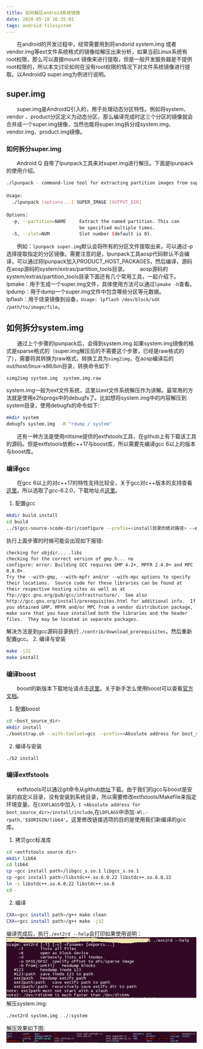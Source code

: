 ```yaml
---
title: 如何解压android系统镜像
date: 2020-05-18 16:35:01
tags: android filesystem
---
```

&emsp;&emsp;在android的开发过程中，经常需要用到将andorid system.img 或者 vendor.img等ext文件系统格式的镜像给解压出来分析，如果当前Linux系统有root权限，那么可以直接mount 镜像来进行提取，但是一般开发服务器是不提供root权限的，所以本文讨论如何在没有root权限的情况下对文件系统镜像进行提取。以AndroidQ super.img为例进行说明。
<!--more-->

## super.img
&emsp;&emsp;super.img是AndroidQ引入的，用于处理动态分区特性。例如将system、vendor
、product分区定义为动态分区，那么编译完成时这三个分区的镜像就会合并成一个super.img镜像，当然也能将super.img拆分成system.img、vendor.img、product.img镜像。

### 如何拆分super.img
&emsp;&emsp;Android Q 自带了lpunpack工具来对super.img进行解压。下面是lpunpack的使用介绍。
```bash
./lpunpack - command-line tool for extracting partition images from super

Usage:
  ./lpunpack [options...] SUPER_IMAGE [OUTPUT_DIR]

Options:
  -p, --partition=NAME     Extract the named partition. This can
                           be specified multiple times.
  -S, --slot=NUM           Slot number (default is 0).
```
&emsp;&emsp;例如：`lpunpack super.img`默认会将所有的分区文件提取出来，可以通过-p选择提取指定的分区镜像。需要注意的是，lpunpack工具aosp代码默认不会编译，可以通过将lpunpack加入PRODUCT_HOST_PACKAGES，然后编译，源码在aosp源码的system/extras/partition_tools目录。
&emsp;&emsp;aosp源码的system/extras/partition_tools目录下面还有几个常用工具，一起介绍下。  
lpmake：用于生成一个super.img文件，具体使用方法可以通过`lpmake -h`查看。  
lpdump：用于dump一个super.img文件中包含哪些分区等元数据。  
lpflash：用于烧录镜像到设备，`Usage: lpflash /dev/block/sdX /path/to/image/file`。

## 如何拆分system.img
&emsp;&emsp;通过上个步骤的lpunpack后，会得到system.img.如果system.img镜像的格式是sparse格式的（super.img解压后的不需要这个步骤，已经是raw格式的了），需要将其转换为raw格式，转换工具为`simg2img`，在aosp编译后的out/host/linux-x86/bin目录，转换命令如下:  
```
simg2img system.img  system.img.raw
```
system.img一般为ext文件系统，这里以ext文件系统解压作为讲解。最常用的方法就是使用e2fsprogs中的debugfs了。比如想将system.img中的内容解压到system目录，使用debugfs的命令如下:  
```bash
mkdir system
debugfs system.img  -R "rdump / system"
```
&emsp;&emsp;还有一种方法是使用nlitsme提供的extfstools工具，在github上有下载该工具的源码。但是extfstools依赖c++17与boost库，所以需要先编译gcc 6以上的版本与boost库。

### 编译gcc
&emsp;&emsp;在gcc 6以上的对c++17的特性支持比较全，关于gcc对c++版本的支持查看[这里](https://zh.cppreference.com/w/cpp/compiler_support)。所以选取了gcc-6.2.0，下载地址点[这里](https://ftp.gnu.org/gnu/gcc/gcc-6.2.0/gcc-6.2.0.tar.bz2)。  
1. 配置gcc  
```bash
mkdir build install
cd build
../$(gcc-source-scode-dir)/configure --prefix=<install目录的绝对路径> --enable-languages=c,c++
```
执行上面步骤的时候可能会出现如下报错:  
```
checking for objdir... .libs
checking for the correct version of gmp.h... no
configure: error: Building GCC requires GMP 4.2+, MPFR 2.4.0+ and MPC 0.8.0+.
Try the --with-gmp, --with-mpfr and/or --with-mpc options to specify
their locations.  Source code for these libraries can be found at
their respective hosting sites as well as at
ftp://gcc.gnu.org/pub/gcc/infrastructure/.  See also
http://gcc.gnu.org/install/prerequisites.html for additional info.  If
you obtained GMP, MPFR and/or MPC from a vendor distribution package,
make sure that you have installed both the libraries and the header
files.  They may be located in separate packages.
```
解决方法是到gcc源码目录执行`./contrib/download_prerequisites`，然后重新配置gcc。
2. 编译与安装
```bash
make -j32
make install
```

### 编译boost
&emsp;&emsp;boost的新版本下载地址请点击[这里](https://dl.bintray.com/boostorg/release/1.73.0/source/boost_1_73_0.tar.bz2)。关于新手怎么使用boost可以查看[官方文档](https://www.boost.org/doc/libs/1_73_0/more/getting_started/unix-variants.html)。

1. 配置boost  
```bash
cd <bost_source_dir>
mkdir install
./bootstrap.sh --with-toolset=gcc --prefix=<Absolute address for bost_source_dir>/install --with-libraries=all
```
2. 编译与安装  
```bash
./b2 install
```

### 编译extfstools
&emsp;&emsp;extfstools可以通过git命令从github[地址](https://github.com/nlitsme/extfstools.git)下载。由于我们的gcc与boost是安装的自定义目录，没有安装到系统目录，所以需要修改extfstools/Makefile来指定环境变量。在`CXXFLAGS`中加入`-I <Absolute address for bost_source_dir>/install/include`,在`LDFLAGS`中添加`-Wl,-rpath,'$$ORIGIN/lib64'`。这里修改链接选项的目的是使用我们新编译的gcc库。  
1. 拷贝gcc标准库  
```bash
cd <extfstools source dir>
mkdir lib64
cd lib64
cp <gcc install path>/libgcc_s.so.1 libgcc_s.so.1
cp <gcc install path>/libstdc++.so.6.0.22 libstdc++.so.6.0.22
ln -s libstdc++.so.6.0.22 libstdc++.so.6
cd -
```

2. 编译  
```bash
CXX=<gcc install path>/g++ make clean
CXX=<gcc install path>/g++ make -j32
```
编译完成后，执行`./ext2rd --help`会打印如果使用说明：  
![](/images/ext2rd_help.png)
解压system.img:  
```bash
./ext2rd system.img  ./:system
```
解压效果如下图:  
![](/images/system_filelist.png)
